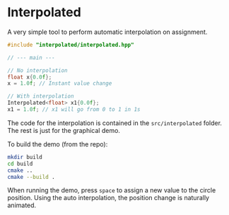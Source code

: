 # Interpolated

A very simple tool to perform automatic interpolation on assignment.

```cpp
#include "interpolated/interpolated.hpp"

// --- main ---

// No interpolation
float x{0.0f};
x = 1.0f; // Instant value change

// With interpolation
Interpolated<float> x1{0.0f};
x1 = 1.0f; // x1 will go from 0 to 1 in 1s
```

The code for the interpolation is contained in the `src/interpolated` folder.
The rest is just for the graphical demo.

To build the demo (from the repo):
```bash
mkdir build
cd build
cmake ..
cmake --build .
```

When running the demo, press `space` to assign a new value to the circle position.
Using the auto interpolation, the position change is naturally animated.
